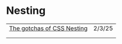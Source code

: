 # Nesting

|                                                                                                |        |
| ---------------------------------------------------------------------------------------------- | ------ |
| [The gotchas of CSS Nesting](https://app.daily.dev/posts/the-gotchas-of-css-nesting-iapcnhibp) | 2/3/25 |
|                                                                                                |        |
|                                                                                                |        |

